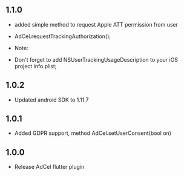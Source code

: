 ## 1.1.0

* added simple method to request Apple ATT permission from user

* AdCel.requestTrackingAuthorization();

* Note:
* Don't forget to add NSUserTrackingUsageDescription to your iOS project info.plist;

## 1.0.2

* Updated android SDK to 1.11.7

## 1.0.1

* Added GDPR support, method AdCel.setUserConsent(bool on)

## 1.0.0

* Release AdCel flutter plugin
